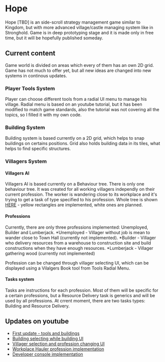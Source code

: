 # Hope
Hope [TBD] is an side-scroll strategy management game similar to Kingdom, but with more advanced village/castle managing system like in Stronghold. Game is in deep prototyping stage and it is made only in free time, but it will be hopefully published someday.

## Current content
Game world is divided on areas which every of them has an own 2D grid. Game has not much to offer yet, but all new ideas are changed into new systems in continous updates.

### Player Tools System
Player can choose different tools from a radial UI menu to manage his village. Radial menu is based on an youtube tutorial, but it has been modified to match game standards, also the tutorial was not covering all the topics, so I filled it with my own code.

### Building System
Building system is based currently on a 2D grid, which helps to snap buildings on certains positions. Grid also holds building data in its tiles, what helps to find specific structures.

### Villagers System
#### Villagers AI
Villagers AI is based currently on a Behaviour tree. There is only one behaviour tree. It was created for all working villagers independly on their current profession. The worker is wandering close to its workplace and it's trying to get a task of type specified to his profession.
Whole tree is shown [HERE](https://drive.google.com/file/d/1rWhAOH2TzJkVR03YYvBP-NTEdC9Znux7/) - yellow rectangles are implemented, white ones are planned.

#### Professions
Currently, there are only three professions implemented: Unemployed, Builder and Lumberjack.
*Unemployed - Villager without job is mean to wander close to Town Hall (currently not implemented).
*Builder - Villager who delivery  resources from a warehouse to construction site and build constructions when they have enough resources.
*Lumberjack - Villager gathering wood (currently not implemented)

Profession can be changed through villager selecting UI, which can be displayed using a Vilalgers Book tool from Tools Radial Menu.

#### Tasks system
Tasks are instructions for each profession. Most of them will be specific for a certain professions, but a Resource Delivery task is generics and will be used by all professions. At crrent moment, there are two tasks types: Building and Resource Delivery.

## Updates on youtube
* [First update - tools and buildings](https://www.youtube.com/watch?v=laCbKncUxlc)
* [Building selecting while building UI](https://www.youtube.com/watch?v=eGZ8UUqtYbY)
* [Villager selection and profession changing UI](https://www.youtube.com/watch?v=rstPntP1JzQ)
* [Workplace Hauler profession implementation](https://www.youtube.com/watch?v=pYRBg31MNkk)
* [Developer console implementation](https://www.youtube.com/watch?v=r-kNdXYLJPA)
